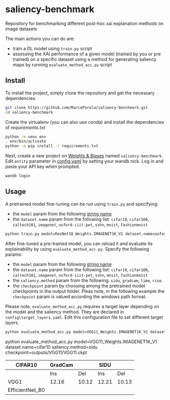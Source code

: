 # saliency-benchmark
Repository for benchmarking different post-hoc xai explanation methods on image datasets

The main actions you can do are:
- train a DL model using `train.py` script
- assessing the XAI performance of a given model (trained by you or pre trained) on a specific dataset using a method for generating saliency maps by running `evaluate_method_acc.py` script  

## Install

To install the project, simply clone the repository and get the necessary dependencies:
```sh
git clone https://github.com/MarcoParola/saliency-benchmark.git
cd saliency-benchmark
```

Create the virtualenv (you can also use conda) and install the dependencies of *requirements.txt*

```bash
python -m venv env
. env/bin/activate
python -m pip install -r requirements.txt
```

Next, create a new project on [Weights & Biases](https://wandb.ai/site) named `saliency-benchmark`. Edit `entity` parameter in [config.yaml](https://github.com/MarcoParola/saliency-benchmark/blob/main/config/config.yaml) by setting your wandb nick. Log in and paste your API key when prompted.
```sh
wandb login 
```

## Usage
A pretrained model fine-tuning can be run using `train.py` and specifying:
- the `model` param from the following [string name](https://pytorch.org/vision/stable/models.html#table-of-all-available-classification-weights)
- the `dataset.name` param from the following list: `cifar10`, `cifar100`, `caltech101`, `imagenet`, `oxford-iiit-pet`, `svhn`, `mnist`, `fashionmnist`
 

```sh
python train.py model=ResNet18_Weights.IMAGENET1K_V1 dataset.name=oxford-iiit-pet
```

After fine-tuned a pre-trained model, you can reload it and evaluate its explainability by using `evaluate_method_acc.py`. Specify the following params:
- the `model` param from the following [string name](https://pytorch.org/vision/stable/models.html#table-of-all-available-classification-weights)
- the `dataset.name` param from the following list: `cifar10`, `cifar100`, `caltech101`, `imagenet`, `oxford-iiit-pet`, `svhn`, `mnist`, `fashionmnist`
- the `saliency.method` param from the following: `sidu`, `gradcam`, `lime`, `rise`.
- the `checkpoint` param by choosing among the pretrained model checkpoints in the output folder. Pleas note, in the following example the `checkpoint` param is valued according the windows path format.

Please note, `evaluate_method_acc.py` requires a target layer depending on the model and the saliency method. They are declared in `config\target_layers.yaml`. Edit this configuration file to set different target layers.

```sh
python evaluate_method_acc.py model=VGG11_Weights.IMAGENET1K_V1 dataset.name=cifar10 saliency.method=sidu checkpoint=outputs\VGG11\epoch\=0-step\=2500.ckpt
```



python evaluate_method_acc.py model=VGG11_Weights.IMAGENET1K_V1 dataset.name=cifar10 saliency.method=sidu checkpoint=outputs/VGG11/VGG11.ckpt




|  **CIFAR10**    | GradCam |       | SIDU  |       |
|-----------------|---------|-------|-------|-------|
|                 | Ins     | Del   | Ins   | Del   |
| VGG1            | 12.16   | 10.12 | 12.21 | 10.13 |
| EfficientNet_B0 |         |       |       |       |

